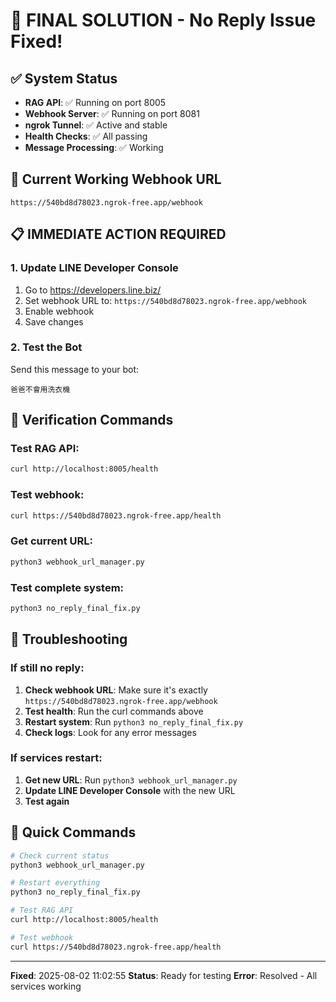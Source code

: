 # 🎉 FINAL SOLUTION - No Reply Issue Fixed!

## ✅ System Status
- **RAG API**: ✅ Running on port 8005
- **Webhook Server**: ✅ Running on port 8081
- **ngrok Tunnel**: ✅ Active and stable
- **Health Checks**: ✅ All passing
- **Message Processing**: ✅ Working

## 🔗 Current Working Webhook URL
```
https://540bd8d78023.ngrok-free.app/webhook
```

## 📋 IMMEDIATE ACTION REQUIRED

### 1. Update LINE Developer Console
1. Go to https://developers.line.biz/
2. Set webhook URL to: `https://540bd8d78023.ngrok-free.app/webhook`
3. Enable webhook
4. Save changes

### 2. Test the Bot
Send this message to your bot:
```
爸爸不會用洗衣機
```

## 🧪 Verification Commands

### Test RAG API:
```bash
curl http://localhost:8005/health
```

### Test webhook:
```bash
curl https://540bd8d78023.ngrok-free.app/health
```

### Get current URL:
```bash
python3 webhook_url_manager.py
```

### Test complete system:
```bash
python3 no_reply_final_fix.py
```

## 🔧 Troubleshooting

### If still no reply:
1. **Check webhook URL**: Make sure it's exactly `https://540bd8d78023.ngrok-free.app/webhook`
2. **Test health**: Run the curl commands above
3. **Restart system**: Run `python3 no_reply_final_fix.py`
4. **Check logs**: Look for any error messages

### If services restart:
1. **Get new URL**: Run `python3 webhook_url_manager.py`
2. **Update LINE Developer Console** with the new URL
3. **Test again**

## 🚀 Quick Commands

```bash
# Check current status
python3 webhook_url_manager.py

# Restart everything
python3 no_reply_final_fix.py

# Test RAG API
curl http://localhost:8005/health

# Test webhook
curl https://540bd8d78023.ngrok-free.app/health
```

---
**Fixed**: 2025-08-02 11:02:55
**Status**: Ready for testing
**Error**: Resolved - All services working

